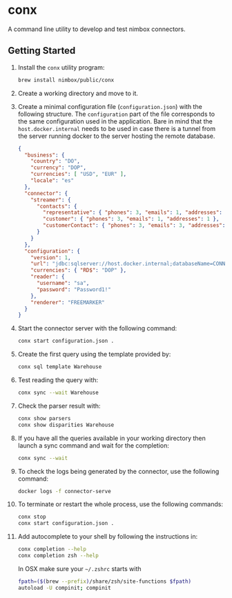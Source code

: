 # conx

A command line utility to develop and test nimbox connectors.

## Getting Started

1. Install the `conx` utility program:

    ```bash
    brew install nimbox/public/conx
    ```

2. Create a working directory and move to it.

3. Create a minimal configuration file (`configuration.json`) with the following
   structure. The `configuration` part of the file corresponds to the same
   configuration used in the application. Bare in mind that the
   `host.docker.internal` needs to be used in case there is a tunnel from the
   server running docker to the server hosting the remote database.

    ```json
    {
      "business": {
        "country": "DO",
        "currency": "DOP",
        "currencies": [ "USD", "EUR" ],
        "locale": "es"
      },
      "connector": {
        "streamer": {
          "contacts": {
            "representative": { "phones": 3, "emails": 1, "addresses": 0 },
            "customer": { "phones": 3, "emails": 1, "addresses": 1 },
            "customerContact": { "phones": 3, "emails": 3, "addresses": 1 }
          }
        }
      },
      "configuration": {
        "version": 1,
        "url": "jdbc:sqlserver://host.docker.internal;databaseName=CONNECTOR",
        "currencies": { "RD$": "DOP" },
        "reader": {
          "username": "sa",
          "password": "Password1!"
        },
        "renderer": "FREEMARKER"
      }
    }
    ```

4. Start the connector server with the following command:

    ```bash
    conx start configuration.json .
    ```
5. Create the first query using the template provided by:

    ```bash
    conx sql template Warehouse
    ```
6. Test reading the query with:

    ```bash
    conx sync --wait Warehouse
    ```

7. Check the parser result with:

    ```bash
    conx show parsers
    conx show disparities Warehouse
    ```

8. If you have all the queries available in your working directory then launch a
   sync command and wait for the completion:
     
    ```bash
    conx sync --wait
    ```
9. To check the logs being generated by the connector, use the following
   command:

    ```bash
    docker logs -f connector-serve
    ```

10. To terminate or restart the whole process, use the following commands:

    ```bash
    conx stop
    conx start configuration.json .
    ```

11. Add autocomplete to your shell by following the instructions in:

    ```bash
    conx completion --help
    conx completion zsh --help
    ```
    In OSX make sure your `~/.zshrc` starts with
    ```bash
    fpath=($(brew --prefix)/share/zsh/site-functions $fpath)
    autoload -U compinit; compinit
    ```
